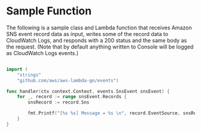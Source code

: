 
# Sample Function

The following is a sample class and Lambda function that receives Amazon SNS event record data as input, writes some of the record data to CloudWatch Logs, and responds with a 200 status and the same body as the request. (Note that by default anything written to Console will be logged as CloudWatch Logs events.)

```go

import (
    "strings"
    "github.com/aws/aws-lambda-go/events")

func handler(ctx context.Context, events.SnsEvent snsEvent) {
    for _, record := range snsEvent.Records {
        snsRecord := record.Sns

        fmt.Printf("[%s %s] Message = %s \n", record.EventSource, snsRecord.Timestamp, snsRecord.Message) 
    }
}

```
